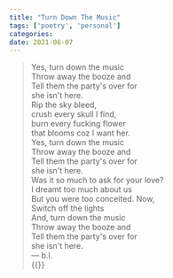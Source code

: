 ```yaml
---
title: "Turn Down The Music"
tags: ['poetry', 'personal']
categories: 
date: 2021-06-07
---
```




> Yes, turn down the music  
Throw away the booze and   
Tell them the party's over for  
she isn't here.   
> Rip the sky bleed,  
crush every skull I find,   
burn every fucking flower    
that blooms coz I want her.    
> Yes, turn down the music  
Throw away the booze and   
Tell them the party's over for  
she isn't here.  
> Was it so much to ask for your love?  
I dreamt too much about us  
But you were too conceited. Now,  
Switch off the lights     
> And, turn down the music  
Throw away the booze and  
Tell them the party's over for  
she isn't here.    
&mdash; b.l.  
{{<card>}}





